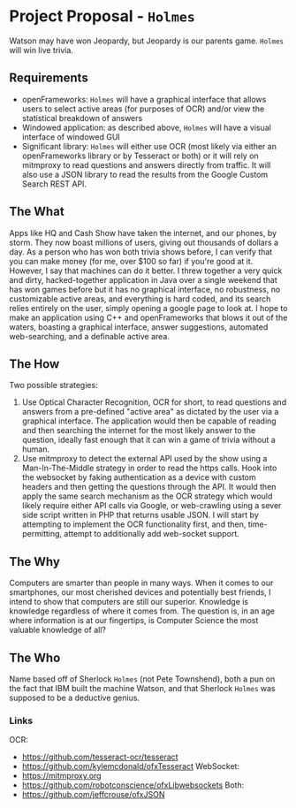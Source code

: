 # Project Proposal - `Holmes`
Watson may have won Jeopardy, but Jeopardy is our parents game. `Holmes` will win live trivia.

## Requirements
- openFrameworks: `Holmes` will have a graphical interface that allows users to select active areas (for purposes of OCR) and/or view the statistical breakdown of answers
- Windowed application: as described above, `Holmes` will have a visual interface of windowed GUI
- Significant library: `Holmes` will either use OCR (most likely via either an openFrameworks library or by Tesseract or both) or it will rely on mitmproxy to read questions and answers directly from traffic. It will also use a JSON library to read the results from the Google Custom Search REST API.

## The What
Apps like HQ and Cash Show have taken the internet, and our phones, by storm. They now boast millions of users, giving out thousands of dollars a day. As a person who has won both trivia shows before, I can verify that you can make money (for me, over $100 so far) if you're good at it. However, I say that machines can do it better. I threw together a very quick and dirty, hacked-together application in Java over a single weekend that has won games before but it has no graphical interface, no robustness, no customizable active areas, and everything is hard coded, and its search relies entirely on the user, simply opening a google page to look at. I hope to make an application using C++ and openFrameworks that blows it out of the waters, boasting a graphical interface, answer suggestions, automated web-searching, and a definable active area.

## The How
Two possible strategies:
1. Use Optical Character Recognition, OCR for short, to read questions and answers from a pre-defined "active area" as dictated by the user via a graphical interface. The application would then be capable of reading and then searching the internet for the most likely answer to the question, ideally fast enough that it can win a game of trivia without a human.
2. Use mitmproxy to detect the external API used by the show using a Man-In-The-Middle strategy in order to read the https calls. Hook into the websocket by faking authentication as a device with custom headers and then getting the questions through the API. It would then apply the same search mechanism as the OCR strategy which would likely require either API calls via Google, or web-crawling using a sever side script written in PHP that returns usable JSON.
I will start by attempting to implement the OCR functionality first, and then, time-permitting, attempt to additionally add web-socket support.

## The Why
Computers are smarter than people in many ways. When it comes to our smartphones, our most cherished devices and potentially best friends, I intend to show that computers are still our superior. Knowledge is knowledge regardless of where it comes from. The question is, in an age where information is at our fingertips, is Computer Science the most valuable knowledge of all?

## The Who
Name based off of Sherlock `Holmes` (not Pete Townshend), both a pun on the fact that IBM built the machine Watson, and that Sherlock `Holmes` was supposed to be a deductive genius.

### Links
OCR:
- https://github.com/tesseract-ocr/tesseract
- https://github.com/kylemcdonald/ofxTesseract
WebSocket:
- https://mitmproxy.org
- https://github.com/robotconscience/ofxLibwebsockets
Both:
- https://github.com/jeffcrouse/ofxJSON